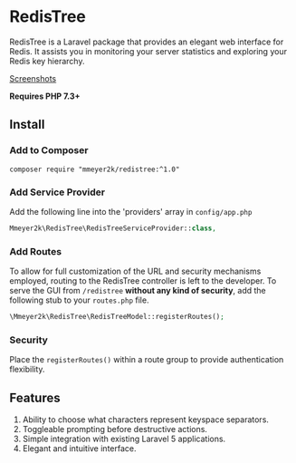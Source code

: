 # RedisTree
RedisTree is a Laravel package that provides an elegant web interface for Redis.
It assists you in monitoring your server statistics and exploring your Redis key hierarchy.

<a href="SCREENSHOTS.md">Screenshots</a>

**Requires PHP 7.3+**

## Install
### Add to Composer
```
composer require "mmeyer2k/redistree:^1.0"
```
### Add Service Provider
Add the following line into the 'providers' array in `config/app.php`
```php
Mmeyer2k\RedisTree\RedisTreeServiceProvider::class,
```
### Add Routes
To allow for full customization of the URL and security mechanisms employed, routing to the RedisTree controller is left to the developer.
To serve the GUI from `/redistree` **without any kind of security**, add the following stub to your `routes.php` file.
```php
\Mmeyer2k\RedisTree\RedisTreeModel::registerRoutes();
```

### Security
Place the `registerRoutes()` within a route group to provide authentication flexibility.

## Features
1. Ability to choose what characters represent keyspace separators.
2. Toggleable prompting before destructive actions.
3. Simple integration with existing Laravel 5 applications.
4. Elegant and intuitive interface.
